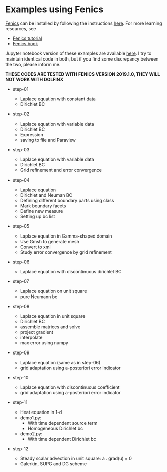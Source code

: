 # Examples using Fenics

[Fenics](https://fenicsproject.org) can be installed by following the instructions [here](https://fenicsproject.org/download). For more learning resources, see
* [Fenics tutorial](https://fenicsproject.org/tutorial/)
* [Fenics book](https://fenicsproject.org/book/)

Jupyter notebook version of these examples are available [here](https://drive.google.com/drive/folders/1uonODhFK6gjouBDXNYXHnBAz-nDzqlJL?usp=sharing). I try to maintain identical code in both, but if you find some discrepancy between the two, please inform me.

**THESE CODES ARE TESTED WITH FENICS VERSION 2019.1.0, THEY WILL NOT WORK WITH DOLFINX**

* step-01
  * Laplace equation with constant data
  * Dirichlet BC

* step-02
  * Laplace equation with variable data
  * Dirichlet BC
  * Expression 
  * saving to file and Paraview

* step-03
  * Laplace equation with variable data
  * Dirichlet BC
  * Grid refinement and error convergence

* step-04
  * Laplace equation
  * Dirichlet and Neuman BC
  * Defining different boundary parts using class
  * Mark boundary facets
  * Define new measure
  * Setting up bc list

* step-05
  * Laplace equation in Gamma-shaped domain
  * Use Gmsh to generate mesh
  * Convert to xml
  * Study error convergence by grid refinement

* step-06
  * Laplace equation with discontinuous dirichlet BC

* step-07
  * Laplace equation on unit square
  * pure Neumann bc

* step-08
  * Laplace equation in unit square
  * Dirichlet BC
  * assemble matrices and solve
  * project gradient
  * interpolate
  * max error using numpy

* step-09
  * Laplace equation (same as in step-06)
  * grid adaptation using a-posteriori error indicator

* step-10
  * Laplace equation with discontinuous coefficient
  * grid adaptation using a-posteriori error indicator

* step-11
  * Heat equation in 1-d
  * demo1.py:
    * With time dependent source term
    * Homogeneous Dirichlet bc
  * demo2.py:
    * With time dependent Dirichlet bc

* step-12
  * Steady scalar advection in unit square: a . grad(u) = 0
  * Galerkin, SUPG and DG scheme
